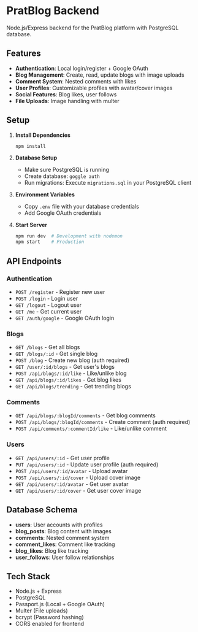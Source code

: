 # PratBlog Backend

Node.js/Express backend for the PratBlog platform with PostgreSQL database.

## Features

- **Authentication**: Local login/register + Google OAuth
- **Blog Management**: Create, read, update blogs with image uploads
- **Comment System**: Nested comments with likes
- **User Profiles**: Customizable profiles with avatar/cover images
- **Social Features**: Blog likes, user follows
- **File Uploads**: Image handling with multer

## Setup

1. **Install Dependencies**
   ```bash
   npm install
   ```

2. **Database Setup**
   - Make sure PostgreSQL is running
   - Create database: `goggle auth`
   - Run migrations: Execute `migrations.sql` in your PostgreSQL client

3. **Environment Variables**
   - Copy `.env` file with your database credentials
   - Add Google OAuth credentials

4. **Start Server**
   ```bash
   npm run dev  # Development with nodemon
   npm start    # Production
   ```

## API Endpoints

### Authentication
- `POST /register` - Register new user
- `POST /login` - Login user
- `GET /logout` - Logout user
- `GET /me` - Get current user
- `GET /auth/google` - Google OAuth login

### Blogs
- `GET /blogs` - Get all blogs
- `GET /blogs/:id` - Get single blog
- `POST /blog` - Create new blog (auth required)
- `GET /user/:id/blogs` - Get user's blogs
- `POST /api/blogs/:id/like` - Like/unlike blog
- `GET /api/blogs/:id/likes` - Get blog likes
- `GET /api/blogs/trending` - Get trending blogs

### Comments
- `GET /api/blogs/:blogId/comments` - Get blog comments
- `POST /api/blogs/:blogId/comments` - Create comment (auth required)
- `POST /api/comments/:commentId/like` - Like/unlike comment

### Users
- `GET /api/users/:id` - Get user profile
- `PUT /api/users/:id` - Update user profile (auth required)
- `POST /api/users/:id/avatar` - Upload avatar
- `POST /api/users/:id/cover` - Upload cover image
- `GET /api/users/:id/avatar` - Get user avatar
- `GET /api/users/:id/cover` - Get user cover image

## Database Schema

- **users**: User accounts with profiles
- **blog_posts**: Blog content with images
- **comments**: Nested comment system
- **comment_likes**: Comment like tracking
- **blog_likes**: Blog like tracking
- **user_follows**: User follow relationships

## Tech Stack

- Node.js + Express
- PostgreSQL
- Passport.js (Local + Google OAuth)
- Multer (File uploads)
- bcrypt (Password hashing)
- CORS enabled for frontend